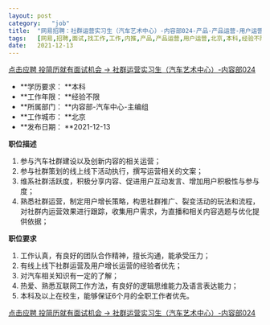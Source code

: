 ```yaml
---
layout:	post
category:	"job"
title:	"网易招聘：社群运营实习生（汽车艺术中心）-内容部024-产品-产品运营-用户运营-北京本科经验不限"
tags:	[网易,招聘,面试,找工作,工作,内推,产品,产品运营,用户运营,北京,本科,经验不限]
date:	2021-12-13
---
```


[点击应聘 投简历就有面试机会 -> 社群运营实习生（汽车艺术中心）-内容部024](http://mobile.bole.netease.com/bole/boleDetail?id=26153&employeeId=346f03c3cda5f04c&key=all)



- **学历要求： **本科
- **工作年限： **经验不限
- **所属部门： **内容部-汽车中心-主编组
- **工作城市： **北京
- **发布日期： **2021-12-13



**职位描述**
1. 参与汽车社群建设以及创新内容的相关运营；
2. 参与社群策划的线上线下活动执行，撰写运营相关的文案；
3. 维系社群活跃度，积极分享内容、促进用户互动发言、增加用户积极性与参与度；
4. 熟悉社群运营，制定用户增长策略，构思社群推广、裂变活动的玩法和流程，对社群内运营效果进行跟踪，收集用户需求，为直播和相关内容选题与优化提供依据；



**职位要求**
1. 工作认真，有良好的团队合作精神，擅长沟通，能承受压力；
2. 有线上线下社群运营及用户增长运营的经验者优先；
3. 对汽车相关知识有一定的了解；
4. 热爱、熟悉互联网工作方法，有良好的逻辑思维能力及语言表达能力；
5. 本科及以上在校生，能够保证6个月的全职工作者优先。



[点击应聘 投简历就有面试机会 -> 社群运营实习生（汽车艺术中心）-内容部024](http://mobile.bole.netease.com/bole/boleDetail?id=26153&employeeId=346f03c3cda5f04c&key=all)